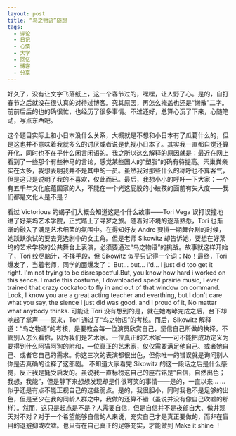 ```yaml
---
layout: post
title: “鸟之物语”随想
tags:
  - 评论
  - 日记
  - 心情
  - 大学
  - 回忆
  - 博客
  - 分享
---
```

好久了，没有让文字飞落纸上，这一个春节过的，嘿嘿，让人野了心。是的，自打春节之后就没在很认真的对待过博客。究其原因，再怎么掩盖也还是“懒散”二字。前前后后的也的确很忙，也经历了很多事情。不过还好，总算心沉了下来，心随笔动，写点东西吧。

这个题目实际上和小日本没什么关系，大概就是不想和小日本有了瓜葛什么的，但是这也并不意味着我就多么的讨厌或者说是仇视小日本了。其实我一直都自觉还算开化，同时也不在乎什么闲言闲语的。我之所以这么解释的原因就是：最近在网上看到了一些那个有些神马的言论，感觉某些国人的“塑脂”的确有待提高。兲巢粪亲实在太多，我想表明我并不是其中的一员。虽然我对那些什么的称呼也不算客气，但是这只是说明了我的不喜欢，仅此而已。最后，我想小小的呼吁一下大家：一个有五千年文化底蕴国家的人，不能在一个光这屁股的小破孩的面前有失大度——我们都是文化人是不是？

看过 Victorious 的蝎子们大概会知道这是个什么故事——Tori Vega 误打误撞地进了好莱坞艺术学院，正式踏上了寻梦之旅。随着对环境的逐渐熟悉，Tori 也渐渐的融入了满是艺术细菌的氛围中。在得知好友 Andre 要排一期舞台剧的时候，她跃跃欲试的要去竞选剧中的女主角。但是老师 Sikowitz 却告诉她，要想在好莱坞的艺术学校的公共舞台上表演，必须要通过“鸟之物语”的挑战。故事就这样开始了，Tori 绞尽脑汁，不择手段，但 Sikowitz 似乎只记得一个词：No！最终，Tori 爆发了，当着老师，同学的面爆发了：
But... but... i'd... I just did too get it right. I'm not trying to be disrespectful.But, you know how hard i worked on this sence. I made this costume, I downloaded specil prairie music, I ever trained that crazy cockatoo to fly in and out of that window on command. Look, I know you are a great acting teacher and everthing, but I don't care what you say, the sience I just did was good. and I proud of it, No mattar what anybody thinks.
可能让 Tori 没有想到的是，就在她咆哮完成之后，台下却响起了掌声——原来，Tori 通过了“鸟之物语”的考核。而后，Sikowitz 解释道：“鸟之物语”的考核，是要教会每一位演员欣赏自己，坚信自己所做的抉择，不管别人怎么看你，因为我们是艺术家。一位真正的艺术家——可不能把成功定义为要得到什么阿猫阿狗的附和，一位真正的艺术家，仅仅需要满足他自己、或者她自己、或者它自己的需求。你这三次的表演都很出色，但你唯一的错误就是询问别人你是否真确的诠释了这部剧。
不知道大家看完 Sikowitz 的这一段话之后是什么感觉，反正我是挺受启发的。虽说我一直标榜这自己的座右铭是“自信，自然出色；我想，我能”，但是静下来想想发现却是件很可笑的事情——是的，一直以来... ... 似乎还是有点不能正视自己的这些弱点。是的，我很胆小，同时我也不是足够的出色，但是至少在我的同龄人群之中，我做的还算不错（虽说并没有像自己吹嘘的那样）。然而，这只是起点是不是？人需要自信，但是自信并不是夜郎自大、做井观天对不对？对于一个希望能够自信的人来说，充实自己才是真正要做的，而非在盲目的退避抑或吹嘘。也只有在自己真正的足够充实，才能做到 Make it shine ！
